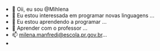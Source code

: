 - 👋 Oii, eu sou @Mihlena
- 👀 Eu estou interessada em programar novas linguagens ...
- 🌱 Eu estou aprendendo a programar  ...
- 💞️ Aprender com o professor ...
- 📫 milena.manfredi@escola.pr.gov.br...
- 
